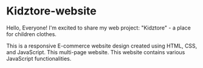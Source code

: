 # Kidztore-website

Hello, Everyone! I'm excited to share my web project: "Kidztore" - a place for children clothes.

This is a responsive E-commerce website design created using HTML, CSS, and JavaScript. This multi-page website.
This website contains various JavaScript functionalities.
